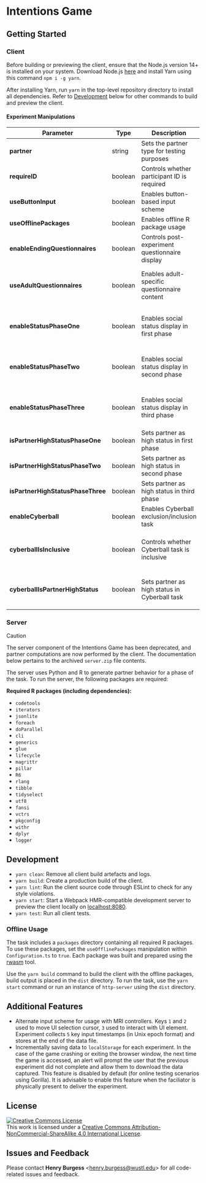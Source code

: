 # Intentions Game

## Getting Started

### Client

Before building or previewing the client, ensure that the Node.js version 14+ is installed on your system. Download Node.js [here](https://nodejs.org/en/) and install Yarn using this command `npm i -g yarn`.

After installing Yarn, run `yarn` in the top-level repository directory to install all dependencies. Refer to [Development](#development) below for other commands to build and preview the client.

#### Experiment Manipulations

| Parameter                         | Type    | Description                                    | Notes                                                                                                                                               |
| --------------------------------- | ------- | ---------------------------------------------- | --------------------------------------------------------------------------------------------------------------------------------------------------- |
| **partner**                       | string  | Sets the partner type for testing purposes     | `"test"` is a shorter collection of trials, otherwise use `"default"`                                                                               |
| **requireID**                     | boolean | Controls whether participant ID is required    |                                                                                                                                                     |
| **useButtonInput**                | boolean | Enables button-based input scheme              | Includes additional instructions, enables selection indicators for all screens                                                                      |
| **useOfflinePackages**            | boolean | Enables offline R package usage                | Only use for local deployments                                                                                                                      |
| **enableEndingQuestionnaires**    | boolean | Controls post-experiment questionnaire display | Shows a DASS and social media usage questionnaire at the conclusion of the experiment                                                               |
| **useAdultQuestionnaires**          | boolean | Enables adult-specific questionnaire content | Requires `enableEndingQuestionnaires` to be `true`, uses the adult questions if `true`, else `false` to show the adolescent set                  |
| **enableStatusPhaseOne**          | boolean | Enables social status display in first phase   | Includes additional instructions and social status questionnaire prior to experiment starting, shows status display above partner in Phase One      |
| **enableStatusPhaseTwo**          | boolean | Enables social status display in second phase  | Includes additional instructions and social status questionnaire prior to experiment starting, shows status display above partner in Phase Two      |
| **enableStatusPhaseThree**        | boolean | Enables social status display in third phase   | Includes additional instructions and social status questionnaire prior to experiment starting, shows status display above partner in Phase Three    |
| **isPartnerHighStatusPhaseOne**   | boolean | Sets partner as high status in first phase     | Requires `enableStatusPhaseOne` to be `true`                                                                                                        |
| **isPartnerHighStatusPhaseTwo**   | boolean | Sets partner as high status in second phase    | Requires `isPartnerHighStatusPhaseTwo` to be `true`                                                                                                 |
| **isPartnerHighStatusPhaseThree** | boolean | Sets partner as high status in third phase     | Requires `isPartnerHighStatusPhaseThree` to be `true`                                                                                               |
| **enableCyberball**               | boolean | Enables Cyberball exclusion/inclusion task     | Includes additional instructions and social status questionnaire prior to experiment starting                                                       |
| **cyberballIsInclusive**          | boolean | Controls whether Cyberball task is inclusive   | Cyberball operates in inclusion mode when `true`, otherwise operating in exclusion mode, changes to probabilities can be made in `configuration.ts` |
| **cyberballIsPartnerHighStatus**  | boolean | Sets partner as high status in Cyberball task  | Shows social status display above Partner A, partner has high status when `true`, otherwise low status when `false`                                 |

### Server

> [!CAUTION]
> The server component of the Intentions Game has been deprecated, and partner computations are now performed by the client. The documentation below pertains to the archived `server.zip` file contents.

The server uses Python and R to generate partner behavior for a phase of the task. To run the server, the following packages are required:

**Required R packages (including dependencies):**

- `codetools`
- `iterators`
- `jsonlite`
- `foreach`
- `doParallel`
- `cli`
- `generics`
- `glue`
- `lifecycle`
- `magrittr`
- `pillar`
- `R6`
- `rlang`
- `tibble`
- `tidyselect`
- `utf8`
- `fansi`
- `vctrs`
- `pkgconfig`
- `withr`
- `dplyr`
- `logger`

## Development

- `yarn clean`: Remove all client build artefacts and logs.
- `yarn build`: Create a production build of the client.
- `yarn lint`: Run the client source code through ESLint to check for any style violations.
- `yarn start`: Start a Webpack HMR-compatible development server to preview the client locally on [localhost:8080](http://localhost:8080).
- `yarn test`: Run all client tests.

### Offline Usage

The task includes a `packages` directory containing all required R packages. To use these packages, set the `useOfflinePackages` manipulation within `Configuration.ts` to `true`. Each package was built and prepared using the [rwasm](https://r-wasm.github.io/rwasm/articles/rwasm.html) tool.

Use the `yarn build` command to build the client with the offline packages, build output is placed in the `dist` directory. To run the task, use the `yarn start` command or run an instance of `http-server` using the `dist` directory.

## Additional Features

- Alternate input scheme for usage with MRI controllers. Keys `1` and `2` used to move UI selection cursor, `3` used to interact with UI element. Experiment collects `5` key input timestamps (in Unix epoch format) and stores at the end of the data file.
- Incrementally saving data to `localStorage` for each experiment. In the case of the game crashing or exiting the browser window, the next time the game is accessed, an alert will prompt the user that the previous experiment did not complete and allow them to download the data captured. This feature is disabled by default (for online testing scenarios using Gorilla). It is advisable to enable this feature when the faciliator is physically present to deliver the experiment.

## License

<!-- CC BY-NC-SA 4.0 License -->
<a rel="license" href="http://creativecommons.org/licenses/by-nc-sa/4.0/">
  <img alt="Creative Commons License" style="border-width:0" src="https://i.creativecommons.org/l/by-nc-sa/4.0/88x31.png" />
</a>
<br />
This work is licensed under a <a rel="license" href="http://creativecommons.org/licenses/by-nc-sa/4.0/">Creative Commons Attribution-NonCommercial-ShareAlike 4.0 International License</a>.

## Issues and Feedback

Please contact **Henry Burgess** <[henry.burgess@wustl.edu](mailto:henry.burgess@wustl.edu)> for all code-related issues and feedback.
